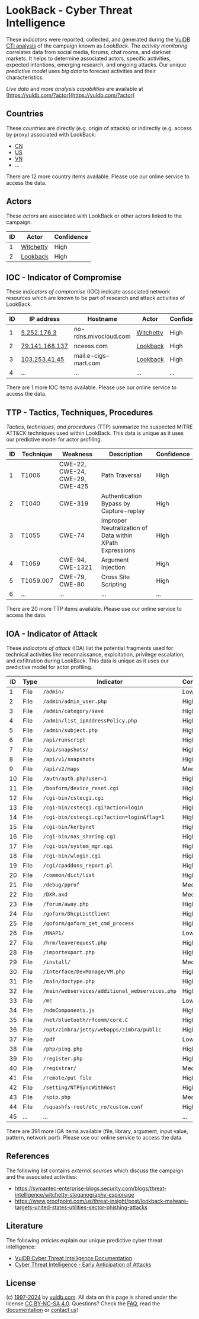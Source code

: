 # LookBack - Cyber Threat Intelligence

These _indicators_ were reported, collected, and generated during the [VulDB CTI analysis](https://vuldb.com/?kb.cti) of the campaign known as _LookBack_. The _activity monitoring_ correlates data from social media, forums, chat rooms, and darknet markets. It helps to determine associated actors, specific activities, expected intentions, emerging research, and ongoing attacks. Our unique _predictive model_ uses _big data_ to forecast activities and their characteristics.

_Live data_ and more _analysis capabilities_ are available at [https://vuldb.com/?actor](https://vuldb.com/?actor)

## Countries

These _countries_ are directly (e.g. origin of attacks) or indirectly (e.g. access by proxy) associated with LookBack:

* [CN](https://vuldb.com/?country.cn)
* [US](https://vuldb.com/?country.us)
* [VN](https://vuldb.com/?country.vn)
* ...

There are 12 more country items available. Please use our online service to access the data.

## Actors

These _actors_ are associated with LookBack or other actors linked to the campaign.

ID | Actor | Confidence
-- | ----- | ----------
1 | [Witchetty](https://vuldb.com/?actor.witchetty) | High
2 | [Lookback](https://vuldb.com/?actor.lookback) | High

## IOC - Indicator of Compromise

These _indicators of compromise_ (IOC) indicate associated network resources which are known to be part of research and attack activities of LookBack.

ID | IP address | Hostname | Actor | Confidence
-- | ---------- | -------- | ----- | ----------
1 | [5.252.176.3](https://vuldb.com/?ip.5.252.176.3) | no-rdns.mivocloud.com | [Witchetty](https://vuldb.com/?actor.witchetty) | High
2 | [79.141.168.137](https://vuldb.com/?ip.79.141.168.137) | nceess.com | [Lookback](https://vuldb.com/?actor.lookback) | High
3 | [103.253.41.45](https://vuldb.com/?ip.103.253.41.45) | mail.e-cigs-mart.com | [Lookback](https://vuldb.com/?actor.lookback) | High
4 | ... | ... | ... | ...

There are 1 more IOC items available. Please use our online service to access the data.

## TTP - Tactics, Techniques, Procedures

_Tactics, techniques, and procedures_ (TTP) summarize the suspected MITRE ATT&CK techniques used within LookBack. This data is unique as it uses our predictive model for actor profiling.

ID | Technique | Weakness | Description | Confidence
-- | --------- | -------- | ----------- | ----------
1 | T1006 | CWE-22, CWE-24, CWE-29, CWE-425 | Path Traversal | High
2 | T1040 | CWE-319 | Authentication Bypass by Capture-replay | High
3 | T1055 | CWE-74 | Improper Neutralization of Data within XPath Expressions | High
4 | T1059 | CWE-94, CWE-1321 | Argument Injection | High
5 | T1059.007 | CWE-79, CWE-80 | Cross Site Scripting | High
6 | ... | ... | ... | ...

There are 20 more TTP items available. Please use our online service to access the data.

## IOA - Indicator of Attack

These _indicators of attack_ (IOA) list the potential fragments used for technical activities like reconnaissance, exploitation, privilege escalation, and exfiltration during LookBack. This data is unique as it uses our predictive model for actor profiling.

ID | Type | Indicator | Confidence
-- | ---- | --------- | ----------
1 | File | `/admin/` | Low
2 | File | `/admin/admin_user.php` | High
3 | File | `/admin/category/save` | High
4 | File | `/admin/list_ipAddressPolicy.php` | High
5 | File | `/admin/subject.php` | High
6 | File | `/api/runscript` | High
7 | File | `/api/snapshots/` | High
8 | File | `/api/v1/snapshots` | High
9 | File | `/api/v2/maps` | Medium
10 | File | `/auth/auth.php?user=1` | High
11 | File | `/boaform/device_reset.cgi` | High
12 | File | `/cgi-bin/cstecgi.cgi` | High
13 | File | `/cgi-bin/cstecgi.cgi?action=login` | High
14 | File | `/cgi-bin/cstecgi.cgi?action=login&flag=1` | High
15 | File | `/cgi-bin/kerbynet` | High
16 | File | `/cgi-bin/nas_sharing.cgi` | High
17 | File | `/cgi-bin/system_mgr.cgi` | High
18 | File | `/cgi-bin/wlogin.cgi` | High
19 | File | `/cgi/cpaddons_report.pl` | High
20 | File | `/common/dict/list` | High
21 | File | `/debug/pprof` | Medium
22 | File | `/DXR.axd` | Medium
23 | File | `/forum/away.php` | High
24 | File | `/goform/DhcpListClient` | High
25 | File | `/goform/goform_get_cmd_process` | High
26 | File | `/HNAP1/` | Low
27 | File | `/hrm/leaverequest.php` | High
28 | File | `/importexport.php` | High
29 | File | `/install/` | Medium
30 | File | `/Interface/DevManage/VM.php` | High
31 | File | `/main/doctype.php` | High
32 | File | `/main/webservices/additional_webservices.php` | High
33 | File | `/mc` | Low
34 | File | `/ndmComponents.js` | High
35 | File | `/net/bluetooth/rfcomm/core.C` | High
36 | File | `/opt/zimbra/jetty/webapps/zimbra/public` | High
37 | File | `/pdf` | Low
38 | File | `/php/ping.php` | High
39 | File | `/register.php` | High
40 | File | `/registrar/` | Medium
41 | File | `/remote/put_file` | High
42 | File | `/setting/NTPSyncWithHost` | High
43 | File | `/spip.php` | Medium
44 | File | `/squashfs-root/etc_ro/custom.conf` | High
45 | ... | ... | ...

There are 391 more IOA items available (file, library, argument, input value, pattern, network port). Please use our online service to access the data.

## References

The following list contains _external sources_ which discuss the campaign and the associated activities:

* https://symantec-enterprise-blogs.security.com/blogs/threat-intelligence/witchetty-steganography-espionage
* https://www.proofpoint.com/us/threat-insight/post/lookback-malware-targets-united-states-utilities-sector-phishing-attacks

## Literature

The following _articles_ explain our unique predictive cyber threat intelligence:

* [VulDB Cyber Threat Intelligence Documentation](https://vuldb.com/?kb.cti)
* [Cyber Threat Intelligence - Early Anticipation of Attacks](https://www.scip.ch/en/?labs.20201022)

## License

(c) [1997-2024](https://vuldb.com/?kb.changelog) by [vuldb.com](https://vuldb.com/?kb.about). All data on this page is shared under the license [CC BY-NC-SA 4.0](https://creativecommons.org/licenses/by-nc-sa/4.0/). Questions? Check the [FAQ](https://vuldb.com/?kb.faq), read the [documentation](https://vuldb.com/?kb) or [contact us](https://vuldb.com/?contact)!
